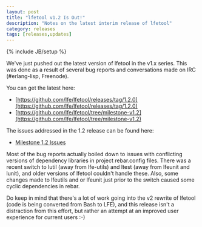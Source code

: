 ```yaml
---
layout: post
title: "lfetool v1.2 Is Out!"
description: "Notes on the latest interim release of lfetool"
category: releases
tags: [releases,updates]
---
```

{% include JB/setup %}

We've just pushed out the latest version of lfetool in the v1.x series. This
was done as a result of several bug reports and conversations made on IRC
(#erlang-lisp, Freenode).

You can get the latest here:

* [https://github.com/lfe/lfetool/releases/tag/1.2.0](https://github.com/lfe/lfetool/releases/tag/1.2.0)
* [https://github.com/lfe/lfetool/tree/milestone-v1.2](https://github.com/lfe/lfetool/tree/milestone-v1.2)

The issues addressed in the 1.2 release can be found here:

* [Milestone 1.2 Issues](https://github.com/lfe/lfetool/issues?q=milestone%3A%22Version+1.2%22+is%3Aclosed)

Most of the bug reports actually boiled down to issues with conflicting
versions of dependency libraries in project rebar.config files. There was a
recent switch to lutil (away from lfe-utils) and ltest (away from lfeunit and
lunit), and older versions of lfetool couldn't handle these. Also, some changes
made to lfeutils and or lfeunit just prior to the switch caused some cyclic
dependencies in rebar.

Do keep in mind that there's a lot of work going into the v2 rewrite of lfetool
(code is being converted from Bash to LFE), and this release isn't a
distraction from this effort, but rather an attempt at an improved user
experience for current users :-)

